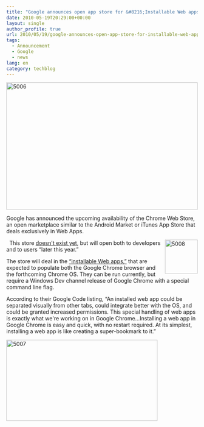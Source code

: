 ```yaml
---
title: "Google announces open app store for &#8216;Installable Web apps'"
date: 2010-05-19T20:29:00+00:00
layout: single
author_profile: true
url: 2010/05/19/google-announces-open-app-store-for-installable-web-apps/
tags:
  - Announcement
  - Google
  - news
lang: en
category: techblog
---
```

[<img title="5006" border="0" alt="5006" src="http://lh4.ggpht.com/_vaUVXcmC3OI/S_RC_6oAfqI/AAAAAAAACPs/nUrSlB1vW64/5006_thumb%5B2%5D.jpg?imgmax=800" width="504" height="334" />](http://lh3.ggpht.com/_vaUVXcmC3OI/S_RC9FF6NDI/AAAAAAAACPo/F8p8WLVanXg/s1600-h/5006%5B4%5D.jpg) 

Google has announced the upcoming availability of the Chrome Web Store, an open marketplace similar to the Android Market or iTunes App Store that deals exclusively in Web Apps.

 [<img title="5008" border="0" alt="5008" align="right" src="http://lh4.ggpht.com/_vaUVXcmC3OI/S_RDEF4DRDI/AAAAAAAACP0/9f6yWQYI0ms/5008_thumb%5B2%5D.jpg?imgmax=800" width="86" height="89" />](http://lh4.ggpht.com/_vaUVXcmC3OI/S_RDB7NkysI/AAAAAAAACPw/EHBpyhHmsiE/s1600-h/5008%5B4%5D.jpg) This store [doesn't exist yet](https://chrome.google.com/webstore), but will open both to developers and to users &#8220;later this year.&#8221; 

The store will deal in the [&#8220;installable Web apps,&#8221;](http://code.google.com/chrome/apps/) that are expected to populate both the Google Chrome browser and the forthcoming Chrome OS. They can be run currently, but require a Windows Dev channel release of Google Chrome with a special command line flag. 

According to their Google Code listing, &#8220;An installed web app could be separated visually from other tabs, could integrate better with the OS, and could be granted increased permissions. This special handling of web apps is exactly what we're working on in Google Chrome&#8230;Installing a web app in Google Chrome is easy and quick, with no restart required. At its simplest, installing a web app is like creating a super-bookmark to it.&#8221; </p> 

[<img title="5007" border="0" alt="5007" src="http://lh5.ggpht.com/_vaUVXcmC3OI/S_RDKoiyXgI/AAAAAAAACP8/Tg14Fp02EEw/5007_thumb%5B2%5D.jpg?imgmax=800" width="398" height="213" />](http://lh6.ggpht.com/_vaUVXcmC3OI/S_RDGWZUeQI/AAAAAAAACP4/5_GoQRgz63I/s1600-h/5007%5B4%5D.jpg)
